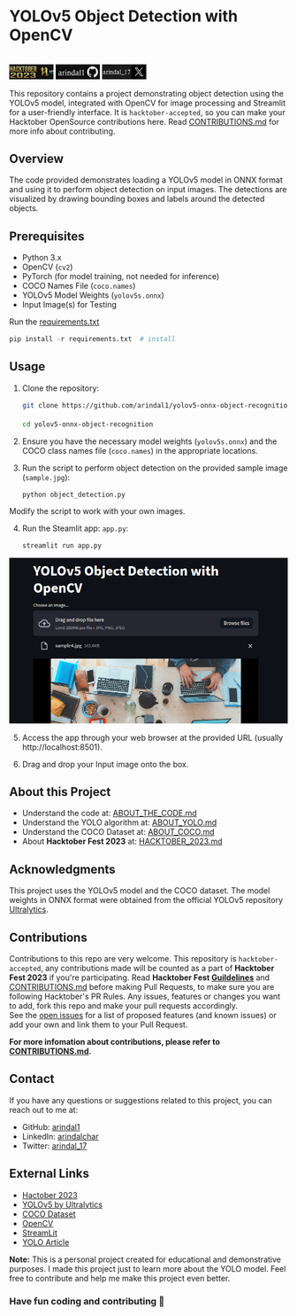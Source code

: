 <div class="header">
   <h1>YOLOv5 Object Detection with OpenCV</h1><br>
   <a href="https://hacktoberfest.com/" target="_blank">
      <img src="images/hack.jpg"  width="80px"></a> <a href="https://github.com/arindal1" target="_blank">
      <img src="images/git.jpg"  width="80px"></a> <a href="https://twitter.com/arindal_17" target="_blank">
      <img src="images/x.jpg"  width="80px"></a>
</div>


This repository contains a project demonstrating object detection using the YOLOv5 model, integrated with OpenCV for image processing and Streamlit for a user-friendly interface. It is `hacktober-accepted`, so you can make your Hacktober OpenSource contributions here. Read [CONTRIBUTIONS.md](CONTRIBUTIONS.md) for more info about contributing.

## Overview

The code provided demonstrates loading a YOLOv5 model in ONNX format and using it to perform object detection on input images. The detections are visualized by drawing bounding boxes and labels around the detected objects.

## Prerequisites

- Python 3.x
- OpenCV (`cv2`)
- PyTorch (for model training, not needed for inference)
- COCO Names File (`coco.names`)
- YOLOv5 Model Weights (`yolov5s.onnx`)
- Input Image(s) for Testing

Run the [requirements.txt](requirements.txt)
```python
pip install -r requirements.txt  # install
```

## Usage

1. Clone the repository:
   ```bash
   git clone https://github.com/arindal1/yolov5-onnx-object-recognition.git
  
   cd yolov5-onnx-object-recognition
   ```

2. Ensure you have the necessary model weights (`yolov5s.onnx`) and the COCO class names file (`coco.names`) in the appropriate locations.

3. Run the script to perform object detection on the provided sample image (`sample.jpg`):
   ```bash
   python object_detection.py
   ```

Modify the script to work with your own images.

4. Run the Steamlit app: `app.py`:
   ```python
   streamlit run app.py
   ```
![steamlitapp](images/1.png)

5. Access the app through your web browser at the provided URL (usually http://localhost:8501).
   
6. Drag and drop your Input image onto the box.

## About this Project

- Understand the code at: [ABOUT_THE_CODE.md](config/ABOUT_THE_CODE.md)
- Understand the YOLO algorithm at: [ABOUT_YOLO.md](config/ABOUT_YOLO.md)
- Understand the COCO Dataset at: [ABOUT_COCO.md](config/ABOUT_COCO.md)
- About **Hacktober Fest 2023** at: [HACKTOBER_2023.md](config/HACKTOBER_2023.md)



## Acknowledgments

This project uses the YOLOv5 model and the COCO dataset.
The model weights in ONNX format were obtained from the official YOLOv5 repository [Ultralytics](https://github.com/ultralytics/yolov5).

## Contributions

Contributions to this repo are very welcome. This repository is `hacktober-accepted`, any contributions made will be counted as a part of **Hacktober Fest 2023** if you're participating.
Read **Hacktober Fest [Guildelines](https://hacktoberfest.com/participation/#pr-mr-details)** and [CONTRIBUTIONS.md](CONTRIBUTIONS.md) before making Pull Requests, to make sure you are following Hacktober's PR Rules.
Any issues, features or changes you want to add, fork this repo and make your pull requests accordingly.<br>
See the [open issues](https://github.com/yolov5-onnx-object-recognition/issues) for a list of proposed features (and known issues) or add your own and link them to your Pull Request. <br>

**For more infomation about contributions, please refer to [CONTRIBUTIONS.md](CONTRIBUTIONS.md).**

## Contact

If you have any questions or suggestions related to this project, you can reach out to me at:

- GitHub: [arindal1](https://github.com/arindal1)
- LinkedIn: [arindalchar](https://www.linkedin.com/arindalchar/)
- Twitter: [arindal_17](https://twitter.com/arindal_17)

## External Links

- [Hactober 2023](https://hacktoberfest.com/)
- [YOLOv5 by Ultralytics](https://github.com/ultralytics/yolov5)
- [COCO Dataset](https://cocodataset.org/#home)
- [OpenCV](https://docs.opencv.org/)
- [StreamLit](https://docs.streamlit.io/)
- [YOLO Article](https://pjreddie.com/darknet/yolo/)
  
**Note:** This is a personal project created for educational and demonstrative purposes. I made this project just to learn more about the YOLO model. Feel free to contribute and help me make this project even better.

### Have fun coding and contributing 🚀
